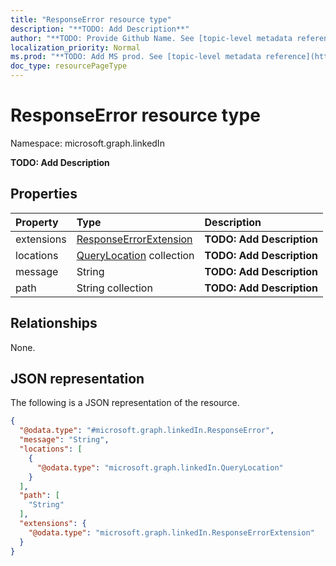 ```yaml
---
title: "ResponseError resource type"
description: "**TODO: Add Description**"
author: "**TODO: Provide Github Name. See [topic-level metadata reference](https://msgo.azurewebsites.net/add/document/guidelines/metadata.html#topic-level-metadata)**"
localization_priority: Normal
ms.prod: "**TODO: Add MS prod. See [topic-level metadata reference](https://msgo.azurewebsites.net/add/document/guidelines/metadata.html#topic-level-metadata)**"
doc_type: resourcePageType
---
```


# ResponseError resource type

Namespace: microsoft.graph.linkedIn

**TODO: Add Description**

## Properties
|Property|Type|Description|
|:---|:---|:---|
|extensions|[ResponseErrorExtension](../resources/linkedin-responseerrorextension.md)|**TODO: Add Description**|
|locations|[QueryLocation](../resources/linkedin-querylocation.md) collection|**TODO: Add Description**|
|message|String|**TODO: Add Description**|
|path|String collection|**TODO: Add Description**|

## Relationships
None.

## JSON representation
The following is a JSON representation of the resource.
<!-- {
  "blockType": "resource",
  "@odata.type": "microsoft.graph.linkedIn.ResponseError"
}
-->
``` json
{
  "@odata.type": "#microsoft.graph.linkedIn.ResponseError",
  "message": "String",
  "locations": [
    {
      "@odata.type": "microsoft.graph.linkedIn.QueryLocation"
    }
  ],
  "path": [
    "String"
  ],
  "extensions": {
    "@odata.type": "microsoft.graph.linkedIn.ResponseErrorExtension"
  }
}
```

